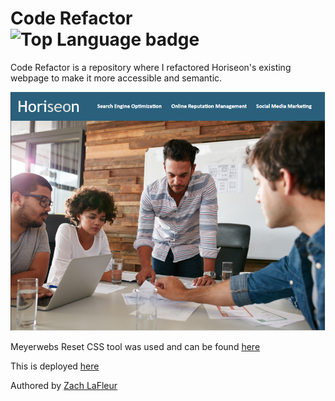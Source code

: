 # Code Refactor ![Top Language badge](https://img.shields.io/github/languages/top/MrCartree/hw1-code-refactor)

Code Refactor is a repository where I refactored Horiseon's existing webpage to make it more accessible and semantic.

![Code Refactor Landing Page](./assets/images/screenshot.PNG)

Meyerwebs Reset CSS tool was used and can be found [here](http://meyerweb.com/eric/tools/css/reset/)

This is deployed [here](https://mrcartree.github.io/hw1-code-refactor/)

Authored by [Zach LaFleur](http://github.com/MrCartree)